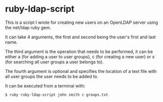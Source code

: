 # ruby-ldap-script

This is a script I wrote for creating new users on an OpenLDAP server using the net/ldap ruby gem.

It can take 4 arguments, the first and second being the user's first and last name.

The third argument is the operation that needs to be performed, it can be either a (for adding a user to user groups), c (for creating a new user) or s (for searching all user groups a user belongs to).

The fourth argument is optional and specifies the location of a text file with all user groups the user needs to be added to.

It can be executed from a terminal with:
```
$ ruby ruby-ldap-script john smith c groups.txt
```

